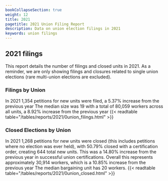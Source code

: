 ```yaml
---
bookCollapseSection: true
weight: 12
title: 2021
pagetitle: 2021 Union Filing Report
description: Data on union election filings in 2021
keywords: union filings
---
```


## 2021 filings

This report details the number of filings and closed units in 2021. As a reminder, we are only showing filings and closures related to single union elections (rare multi-union elections are excluded).

### Filings by Union
In 2021 1,354 petitions for new units were filed, a 5.37% increase from the previous year The median size was 19 with a total of 80,059 workers across all units, a 8.92% increase from the previous year
{{< readtable table="/tables/reports/2021/0union_filings.html" >}}

### Closed Elections by Union
In 2021 1,268 petitions for new units were closed (this includes petitions where no election was ever held), with 50.79% closed with a certification order, creating 644 total new units. This was a 14.80% increase from the previous year in successful union certifications. Overall this represents approximately 30,914 workers, which is a 10.85% increase from the previous year The median bargaining unit has 20 workers.
{{< readtable table="/tables/reports/2021/0union_closed.html" >}}
